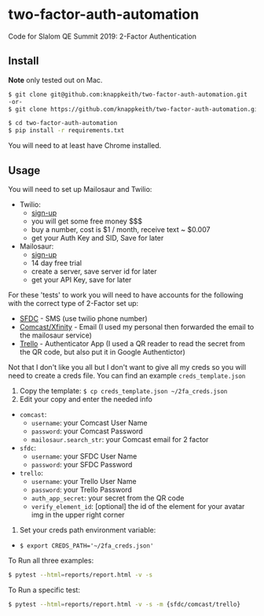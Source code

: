 # two-factor-auth-automation
Code for Slalom QE Summit 2019: 2-Factor Authentication


## Install

**Note** only tested out on Mac.

```bash
$ git clone git@github.com:knappkeith/two-factor-auth-automation.git
-or-
$ git clone https://github.com/knappkeith/two-factor-auth-automation.git

$ cd two-factor-auth-automation
$ pip install -r requirements.txt
```

You will need to at least have Chrome installed.

## Usage

You will need to set up Mailosaur and Twilio:

* Twilio:
  * [sign-up](https://www.twilio.com/try-twilio)
  * you will get some free money $$$
  * buy a number, cost is $1 / month, receive text ~ $0.007
  * get your Auth Key and SID, Save for later
* Mailosaur:
  * [sign-up](https://mailosaur.com/app/free-trial/)
  * 14 day free trial
  * create a server, save server id for later
  * get your API Key, save for later

For these 'tests' to work you will need to have accounts for the following with the correct type of 2-Factor set up:

* [SFDC](https://www.salesforce.com/form/signup/freetrial-elf-v2/) - SMS (use twilio phone number)
* [Comcast/Xfinity](https://idm.xfinity.com/myaccount/create-uid?execution=e1s1) - Email (I used my personal then forwarded the email to the mailosaur service)
* [Trello](https://trello.com/signup) - Authenticator App (I used a QR reader to read the secret from the QR code, but also put it in Google Authentictor)

Not that I don't like you all but I don't want to give all my creds so you will need to create a creds file.  You can find an example `creds_template.json`

1. Copy the template: `$ cp creds_template.json ~/2fa_creds.json`
1. Edit your copy and enter the needed info
  * `comcast`:
    * `username`: your Comcast User Name
    * `password`: your Comcast Password
    * `mailosaur.search_str`: your Comcast email for 2 factor
  * `sfdc`:
    * `username`: your SFDC User Name
    * `password`: your SFDC Password
  * `trello`:
    * `username`: your Trello User Name
    * `password`: your Trello Password
    * `auth_app_secret`: your secret from the QR code
    * `verify_element_id`: [optional] the id of the element for your avatar img in the upper right corner
1. Set your creds path environment variable:
  * `$ export CREDS_PATH='~/2fa_creds.json'`

To Run all three examples:

```bash
$ pytest --html=reports/report.html -v -s
```

To Run a specific test:

```bash
$ pytest --html=reports/report.html -v -s -m {sfdc/comcast/trello}
```

